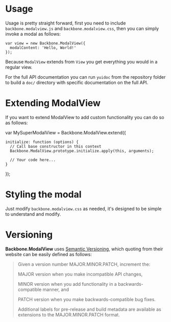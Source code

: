 # Usage
Usage is pretty straight forward, first you need to include
`backbone.modalview.js` and `backbone.modalview.css`, then you can simply 
invoke a modal as follows:

    var view = new Backbone.ModalView({
      modalContent: 'Hello, World!'
    });

Because `ModalView` extends from `View` you get everything you would in a
regular view.

For the full API documentation you can run `yuidoc` from the repository folder
to build a `doc/` directory with specific documentation on the full API.

# Extending ModalView
If you want to extend ModalView to add custom functionality you can do so as
follows:


  var MySuperModalView = Backbone.ModalView.extend({

    initialize: function (options) {
      // Call base constructor in this context
      Backbone.ModalView.prototype.initialize.apply(this, arguments);

      // Your code here...
    }

  });

# Styling the modal
Just modify `backbone.modalview.css` as needed, it's designed to be simple to
understand and modify.

# Versioning
**Backbone.ModalView** uses [Semantic Versioning](http://semver.org/), which
quoting from their website can be easily defined as follows:

> Given a version number MAJOR.MINOR.PATCH, increment the:
>
> MAJOR version when you make incompatible API changes,
>
> MINOR version when you add functionality in a backwards-compatible manner, and
>
> PATCH version when you make backwards-compatible bug fixes.
>
> Additional labels for pre-release and build metadata are available as extensions to the MAJOR.MINOR.PATCH format.

